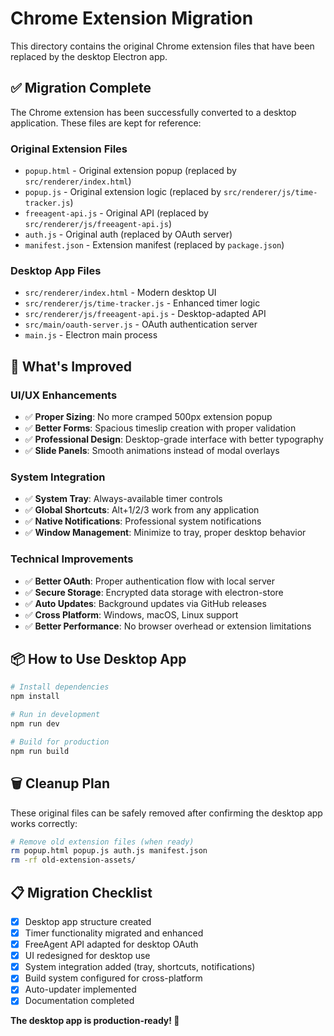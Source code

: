 # Chrome Extension Migration

This directory contains the original Chrome extension files that have been replaced by the desktop Electron app.

## ✅ **Migration Complete**

The Chrome extension has been successfully converted to a desktop application. These files are kept for reference:

### **Original Extension Files**
- `popup.html` - Original extension popup (replaced by `src/renderer/index.html`)
- `popup.js` - Original extension logic (replaced by `src/renderer/js/time-tracker.js`)
- `freeagent-api.js` - Original API (replaced by `src/renderer/js/freeagent-api.js`)
- `auth.js` - Original auth (replaced by OAuth server)
- `manifest.json` - Extension manifest (replaced by `package.json`)

### **Desktop App Files**
- `src/renderer/index.html` - Modern desktop UI
- `src/renderer/js/time-tracker.js` - Enhanced timer logic
- `src/renderer/js/freeagent-api.js` - Desktop-adapted API
- `src/main/oauth-server.js` - OAuth authentication server
- `main.js` - Electron main process

## 🚀 **What's Improved**

### **UI/UX Enhancements**
- ✅ **Proper Sizing**: No more cramped 500px extension popup
- ✅ **Better Forms**: Spacious timeslip creation with proper validation
- ✅ **Professional Design**: Desktop-grade interface with better typography
- ✅ **Slide Panels**: Smooth animations instead of modal overlays

### **System Integration**
- ✅ **System Tray**: Always-available timer controls
- ✅ **Global Shortcuts**: Alt+1/2/3 work from any application
- ✅ **Native Notifications**: Professional system notifications
- ✅ **Window Management**: Minimize to tray, proper desktop behavior

### **Technical Improvements**
- ✅ **Better OAuth**: Proper authentication flow with local server
- ✅ **Secure Storage**: Encrypted data storage with electron-store
- ✅ **Auto Updates**: Background updates via GitHub releases
- ✅ **Cross Platform**: Windows, macOS, Linux support
- ✅ **Better Performance**: No browser overhead or extension limitations

## 📦 **How to Use Desktop App**

```bash
# Install dependencies
npm install

# Run in development
npm run dev

# Build for production
npm run build
```

## 🗑️ **Cleanup Plan**

These original files can be safely removed after confirming the desktop app works correctly:

```bash
# Remove old extension files (when ready)
rm popup.html popup.js auth.js manifest.json
rm -rf old-extension-assets/
```

## 📋 **Migration Checklist**

- [x] Desktop app structure created
- [x] Timer functionality migrated and enhanced
- [x] FreeAgent API adapted for desktop OAuth
- [x] UI redesigned for desktop use
- [x] System integration added (tray, shortcuts, notifications)
- [x] Build system configured for cross-platform
- [x] Auto-updater implemented
- [x] Documentation completed

**The desktop app is production-ready! 🎉**